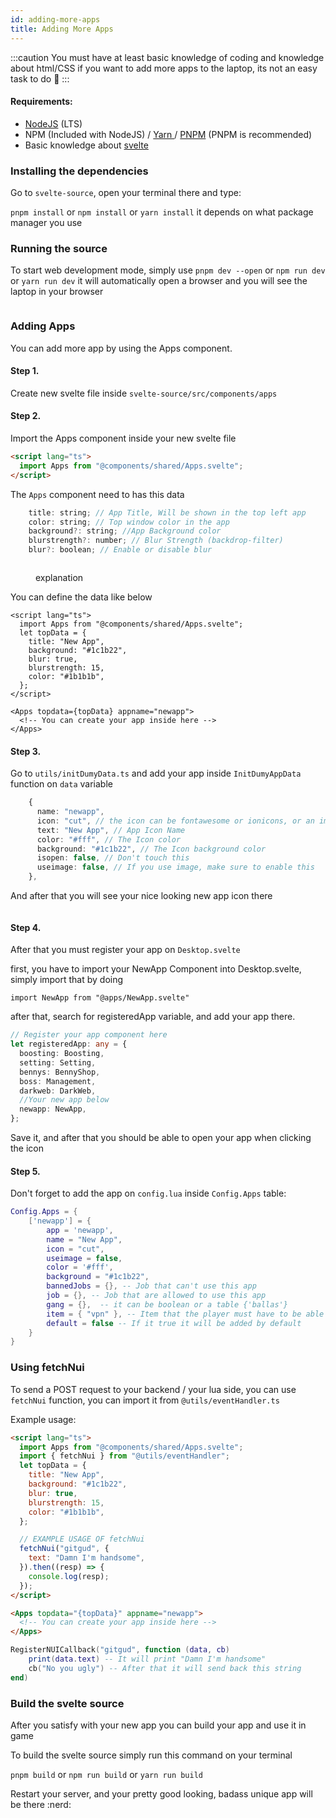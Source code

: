 ```yaml
---
id: adding-more-apps
title: Adding More Apps
---
```


:::caution
You must have at least basic knowledge of coding and knowledge about html/CSS if you want to add more apps to the laptop, its not an easy task to do 🙂
:::

#### Requirements:

- [NodeJS](https://nodejs.org/en/) (LTS)
- NPM (Included with NodeJS) / [Yarn ](https://yarnpkg.com/)/ [PNPM](https://pnpm.io/) (PNPM is recommended)
- Basic knowledge about [svelte](https://youtu.be/rv3Yq-B8qp4)

### Installing the dependencies

Go to `svelte-source`, open your terminal there and type:

`pnpm install` or `npm install` or `yarn install` it depends on what package manager you use

### Running the source

To start web development mode, simply use `pnpm dev --open` or `npm run dev` or `yarn run dev` it will automatically open a browser and you will see the laptop in your browser

<figure><img src="https://media.discordapp.net/attachments/921376697792733184/1019555187867799562/unknown.png" alt=""/><figcaption></figcaption></figure>

### Adding Apps

You can add more app by using the Apps component.

#### Step 1.

Create new svelte file inside `svelte-source/src/components/apps`

#### Step 2.

Import the Apps component inside your new svelte file

```html
<script lang="ts">
  import Apps from "@components/shared/Apps.svelte";
</script>
```

The `Apps` component need to has this data

```javascript
    title: string; // App Title, Will be shown in the top left app
    color: string; // Top window color in the app
    background?: string; //App Background color
    blurstrength?: number; // Blur Strength (backdrop-filter)
    blur?: boolean; // Enable or disable blur
```

<figure><img src="../../.gitbook/assets/unknown.png" alt=""/><figcaption><p>explanation</p></figcaption></figure>

You can define the data like below

```markup
<script lang="ts">
  import Apps from "@components/shared/Apps.svelte";
  let topData = {
    title: "New App",
    background: "#1c1b22",
    blur: true,
    blurstrength: 15,
    color: "#1b1b1b",
  };
</script>

<Apps topdata={topData} appname="newapp">
  <!-- You can create your app inside here -->
</Apps>
```

#### Step 3.

Go to `utils/initDumyData.ts` and add your app inside `InitDumyAppData` function on `data` variable

```typescript
    {
      name: "newapp",
      icon: "cut", // the icon can be fontawesome or ionicons, or an image name, put your image inside public/images/apps
      text: "New App", // App Icon Name
      color: "#fff", // The Icon color
      background: "#1c1b22", // The Icon background color
      isopen: false, // Don't touch this
      useimage: false, // If you use image, make sure to enable this
    },
```

And after that you will see your nice looking new app icon there

<figure><img src="https://media.discordapp.net/attachments/980050095208796172/1019546379581931530/unknown.png" alt=""/><figcaption></figcaption></figure>

#### Step 4.

After that you must register your app on `Desktop.svelte`&#x20;

first, you have to import your NewApp Component into Desktop.svelte, simply import that by doing

`import NewApp from "@apps/NewApp.svelte"`

after that, search for registeredApp variable, and add your app there.

```typescript title="Desktop.svelte"
// Register your app component here
let registeredApp: any = {
  boosting: Boosting,
  setting: Setting,
  bennys: BennyShop,
  boss: Management,
  darkweb: DarkWeb,
  //Your new app below
  newapp: NewApp,
};
```

Save it, and after that you should be able to open your app when clicking the icon

#### Step 5.

Don't forget to add the app on `config.lua` inside `Config.Apps` table:

```lua title="config.lua"
Config.Apps = {
    ['newapp'] = {
        app = 'newapp',
        name = "New App",
        icon = "cut",
        useimage = false,
        color = '#fff',
        background = "#1c1b22",
        bannedJobs = {}, -- Job that can't use this app
        job = {}, -- Job that are allowed to use this app
        gang = {},  -- it can be boolean or a table {'ballas'}
        item = { "vpn" }, -- Item that the player must have to be able to show the app
        default = false -- If it true it will be added by default
    }
}
```

### Using fetchNui

To send a POST request to your backend / your lua side, you can use `fetchNui` function, you can import it from `@utils/eventHandler.ts`

Example usage:

```html
<script lang="ts">
  import Apps from "@components/shared/Apps.svelte";
  import { fetchNui } from "@utils/eventHandler";
  let topData = {
    title: "New App",
    background: "#1c1b22",
    blur: true,
    blurstrength: 15,
    color: "#1b1b1b",
  };

  // EXAMPLE USAGE OF fetchNui
  fetchNui("gitgud", {
    text: "Damn I'm handsome",
  }).then((resp) => {
    console.log(resp);
  });
</script>

<Apps topdata="{topData}" appname="newapp">
  <!-- You can create your app inside here -->
</Apps>
```

```lua title="yourfile.lua"
RegisterNUICallback("gitgud", function (data, cb)
    print(data.text) -- It will print "Damn I'm handsome"
    cb("No you ugly") -- After that it will send back this string
end)
```

### Build the svelte source

After you satisfy with your new app you can build your app and use it in game

To build the svelte source simply run this command on your terminal

`pnpm build` or `npm run build` or `yarn run build`

Restart your server, and your pretty good looking, badass unique app will be there :nerd:
